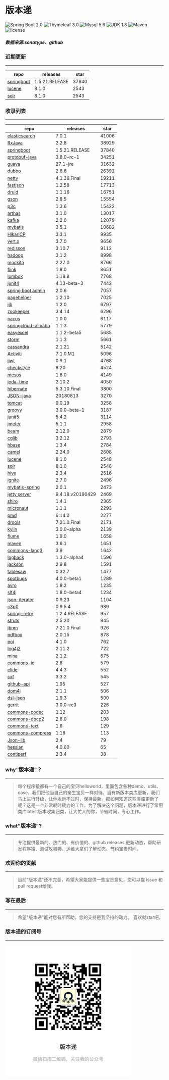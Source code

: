 # 版本递
![Spring Boot 2.0](https://img.shields.io/badge/Spring%20Boot-2.0-brightgreen.svg)
![Thymeleaf 3.0](https://img.shields.io/badge/Thymeleaf-3.0-yellow.svg)
![Mysql 5.6](https://img.shields.io/badge/Mysql-5.6-blue.svg)
![JDK 1.8](https://img.shields.io/badge/JDK-1.8-brightgreen.svg)
![Maven](https://img.shields.io/badge/Maven-3.5.0-yellowgreen.svg)
![license](https://img.shields.io/badge/license-Apache%202-blue.svg)
##### 数据来源:sonatype、github

### 近期更新
---
repo | releases | star
---|---|---
[springboot](https://github.com/spring-projects/spring-boot) | 1.5.21.RELEASE | 37840
[lucene](https://github.com/apache/lucene-solr) | 8.1.0 | 2543
[solr](https://github.com/apache/lucene-solr) | 8.1.0 | 2543

### 收录列表
---
repo | releases | star
---|---|---
[elasticsearch](https://github.com/elastic/elasticsearch) | 7.0.1 | 41006 
[RxJava](https://github.com/ReactiveX/RxJava) | 2.2.8 | 38929 
[springboot](https://github.com/spring-projects/spring-boot) | 1.5.21.RELEASE | 37840 
[protobuf-java](https://github.com/protocolbuffers/protobuf) | 3.8.0-rc-1 | 34251 
[guava](https://github.com/google/guava) | 27.1-jre | 31632 
[dubbo](https://github.com/apache/incubator-dubbo) | 2.6.6 | 26392 
[netty](https://github.com/netty/netty) | 4.1.36.Final | 19211 
[fastjson](https://github.com/alibaba/fastjson) | 1.2.58 | 17713 
[druid](https://github.com/alibaba/druid) | 1.1.16 | 16751 
[gson](https://github.com/google/gson) | 2.8.5 | 15554 
[p3c](https://github.com/alibaba/p3c) | 1.3.6 | 15422 
[arthas](https://github.com/alibaba/arthas) | 3.1.0 | 13017 
[kafka](https://github.com/apache/kafka) | 2.2.0 | 12079 
[mybatis](https://github.com/mybatis/mybatis-3) | 3.5.1 | 10682 
[HikariCP](https://github.com/brettwooldridge/HikariCP) | 3.3.1 | 9935 
[vert.x](https://github.com/eclipse-vertx/vert.x) | 3.7.0 | 9656 
[redisson](https://github.com/redisson/redisson) | 3.10.7 | 9112 
[hadoop](https://github.com/apache/hadoop) | 3.1.2 | 8998 
[mockito](https://github.com/mockito/mockito) | 2.27.0 | 8766 
[flink](https://github.com/apache/flink) | 1.8.0 | 8651 
[lombok](https://github.com/rzwitserloot/lombok) | 1.18.8 | 7768 
[junit4](https://github.com/junit-team/junit4) | 4.13-beta-3 | 7442 
[spring boot admin](https://github.com/codecentric/spring-boot-admin) | 2.0.6 | 7057 
[pagehelper](https://github.com/pagehelper/Mybatis-PageHelper) | 1.2.10 | 7025 
[jib](https://github.com/GoogleContainerTools/jib) | 1.2.0 | 6797 
[zookeeper](https://github.com/apache/zookeeper) | 3.4.14 | 6296 
[nacos](https://github.com/alibaba/nacos) | 1.0.0 | 6117 
[springcloud-alibaba](https://github.com/spring-cloud-incubator/spring-cloud-alibaba) | 1.1.3 | 5779 
[easyexcel](https://github.com/alibaba/easyexcel) | 1.1.2-beta5 | 5685 
[storm](https://github.com/apache/storm) | 1.1.3 | 5661 
[cassandra](https://github.com/apache/cassandra) | 2.1.21 | 5142 
[Activiti](https://github.com/Activiti/Activiti) | 7.1.0.M1 | 5096 
[jjwt](https://github.com/jwtk/jjwt) | 0.9.1 | 4768 
[checkstyle](https://github.com/checkstyle/checkstyle) | 8.20 | 4524 
[mesos](https://github.com/apache/mesos) | 1.8.0 | 4149 
[joda-time](https://github.com/JodaOrg/joda-time) | 2.10.2 | 4050 
[hibernate](https://github.com/hibernate/hibernate-orm) | 5.3.10.Final | 3800 
[JSON-java](https://github.com/stleary/JSON-java) | 20180813 | 3270 
[tomcat](https://github.com/apache/tomcat) | 9.0.19 | 3258 
[groovy](https://github.com/apache/groovy) | 3.0.0-beta-1 | 3187 
[junit5](https://github.com/junit-team/junit5) | 5.4.2 | 3114 
[jmeter](https://github.com/apache/jmeter) | 5.1.1 | 2958 
[beam](https://github.com/apache/beam) | 2.12.0 | 2879 
[cglib](https://github.com/cglib/cglib) | 3.2.12 | 2793 
[hbase](https://github.com/apache/hbase) | 1.3.4 | 2784 
[camel](https://github.com/apache/camel) | 2.24.0 | 2608 
[lucene](https://github.com/apache/lucene-solr) | 8.1.0 | 2548 
[solr](https://github.com/apache/lucene-solr) | 8.1.0 | 2548 
[hive](https://github.com/apache/hive) | 2.3.4 | 2516 
[ignite](https://github.com/apache/ignite) | 2.7.0 | 2496 
[mybatis-spring](https://github.com/mybatis/spring-boot-starter) | 2.0.1 | 2473 
[jetty server](https://github.com/eclipse/jetty.project) | 9.4.18.v20190429 | 2469 
[shiro](https://github.com/apache/shiro) | 1.4.1 | 2365 
[micronaut](https://github.com/micronaut-projects/micronaut-core) | 1.1.1 | 2293 
[pmd](https://github.com/pmd/pmd) | 6.14.0 | 2277 
[drools](https://github.com/kiegroup/drools) | 7.21.0.Final | 2171 
[kylin](https://github.com/apache/kylin) | 3.0.0-alpha | 2139 
[flume](https://github.com/apache/flume) | 1.9.0 | 1658 
[maven](https://github.com/apache/maven) | 3.6.1 | 1651 
[commons-lang3](https://github.com/apache/commons-lang) | 3.9 | 1642 
[logback](https://github.com/qos-ch/logback) | 1.3.0-alpha4 | 1596 
[jackson](https://github.com/FasterXML/jackson-core) | 2.9.8 | 1591 
[tablesaw](https://github.com/jtablesaw/tablesaw) | 0.32.7 | 1477 
[spotbugs](https://github.com/spotbugs/spotbugs) | 4.0.0-beta1 | 1289 
[avro](https://github.com/apache/avro) | 1.8.2 | 1235 
[slf4j](https://github.com/qos-ch/slf4j) | 1.8.0-beta4 | 1234 
[json-iterator](https://github.com/json-iterator/java) | 0.9.23 | 1104 
[c3p0](https://github.com/swaldman/c3p0) | 0.9.5.4 | 989 
[spring-retry](https://github.com/spring-projects/spring-retry) | 1.2.4.RELEASE | 957 
[struts](https://github.com/apache/struts) | 2.5.20 | 945 
[jbpm](https://github.com/kiegroup/jbpm) | 7.21.0.Final | 926 
[pdfbox](https://github.com/apache/pdfbox) | 2.0.15 | 878 
[poi](https://github.com/apache/poi) | 4.1.0 | 762 
[log4j2](https://github.com/apache/logging-log4j2) | 2.11.2 | 722 
[mina](https://github.com/apache/mina) | 2.1.2 | 675 
[commons-io](https://github.com/apache/commons-io) | 2.6 | 579 
[elide](https://github.com/yahoo/elide) | 4.4.3 | 552 
[cxf](https://github.com/apache/cxf) | 3.3.2 | 545 
[github-api](https://github.com/kohsuke/github-api) | 1.95 | 527 
[dom4j](https://github.com/dom4j/dom4j) | 2.1.1 | 506 
[dsl-json](https://github.com/ngs-doo/dsl-json) | 1.9.3 | 500 
[gerrit](https://github.com/GerritCodeReview/gerrit) | 3.0.0-rc3 | 226 
[commons-codec](https://github.com/apache/commons-codec) | 1.12 | 203 
[commons-dbcp2](https://github.com/apache/commons-dbcp) | 2.6.0 | 198 
[commons-text](https://github.com/apache/commons-text) | 1.6 | 129 
[commons-compress](https://github.com/apache/commons-compress) | 1.18 | 113 
[Json-lib](https://github.com/aalmiray/Json-lib) | 2.4 | 79 
[hessian](https://github.com/ebourg/hessian) | 4.0.60 | 65 
[contiperf](https://github.com/lucaspouzac/contiperf) | 2.3.4 | 38 

### why“版本递”？
--- 
>每个程序猿都有一个自己的宝贝helloworld，里面包含各种demo、utils、case，我们把他当自己的亲生宝贝一样对待。当有新版本类库更新，我们马上进行升级，让他永远不过时，保持最新。那如何知道这些类库更新了呢？这是一个非常耗时耗力的工作，为了解决这个问题，版本递进行了常用类库latest版本收集归类，让大忙人的你，节省时间，专心工作。


### what"版本递"?
---
> 专注提供最新的、热门的、有价值的、github releases 更新动态，帮助研发程序猿、测试攻城狮、运维大拿们了解动态、节约宝贵时间。

### 欢迎你的贡献
---
> 目前“版本递”还不完善，希望大家能提供一些宝贵意见，您可以提 issue 和 pull request给我。


### 写在最后
---
> 希望"版本递"能对您有所帮助，您的支持是我坚持的动力。
> 喜欢就star吧。

### 版本递的订阅号
---
<img src="https://github.com/jartisan2001/latest/blob/master/Image.jpg" width="400" hegiht="400" align=left />